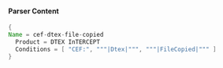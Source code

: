#### Parser Content
```Java
{
Name = cef-dtex-file-copied
  Product = DTEX InTERCEPT
  Conditions = [ "CEF:", """|Dtex|""", """|FileCopied|""" ]
}
```